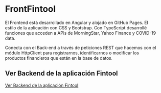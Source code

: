 # FrontFintool

El Frontend está desarrollado en Angular y alojado en GitHub Pages. El estilo de la aplicación con CSS y Bootstrap. Con TypeScript desarrollé funciones que acceden a APIs de MorningStar, Yahoo Finance y COVID-19 data.

Conecta con el Back-end a través de peticiones REST que hacemos con el módulo HttpClient para registrarnos, identificarnos o modificar los productos financieros que están en la base de datos.

## Ver Backend de la aplicación Fintool

<a href="https://github.com/josecortesdev/BackFintool" target="_blanc"> Ver Backend de la aplicación Fintool </a>
